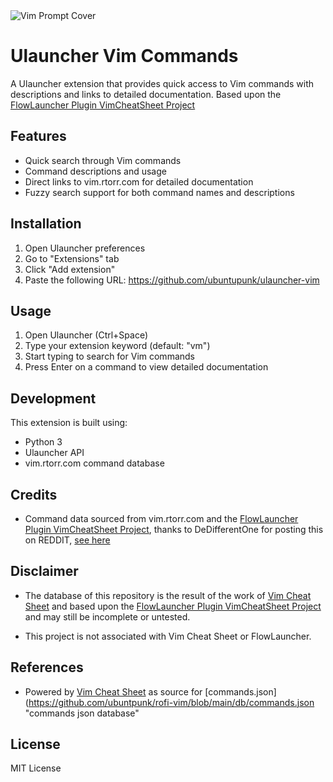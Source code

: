 
<picture>
  <source media="(prefers-color-scheme: dark)" srcset="https://github.com/ubuntupunk/vim-prompt/blob/main/src/vim_prompt/readme/Dark-Cover.png">
  <source media="(prefers-color-scheme: light)" srcset="https://github.com/ubuntupunk/vim-prompt/blob/main/src/vim_prompt/readme/Light-Cover.png">
  <img alt="Vim Prompt Cover" src="https://github.com/ubuntupunk/vim-prompt/blob/main/src/vim_prompt/readme/Light-Cover.png">
</picture>

# Ulauncher Vim Commands

A Ulauncher extension that provides quick access to Vim commands with descriptions and links to detailed documentation. Based upon the [FlowLauncher Plugin VimCheatSheet Project](https://github.com/MoAlSeifi/Flow.Launcher.Plugin.VimCheatSheet)

## Features

- Quick search through Vim commands
- Command descriptions and usage
- Direct links to vim.rtorr.com for detailed documentation
- Fuzzy search support for both command names and descriptions

## Installation

1. Open Ulauncher preferences
2. Go to "Extensions" tab
3. Click "Add extension"
4. Paste the following URL: https://github.com/ubuntupunk/ulauncher-vim


## Usage

1. Open Ulauncher (Ctrl+Space)
2. Type your extension keyword (default: "vm")
3. Start typing to search for Vim commands
4. Press Enter on a command to view detailed documentation

## Development

This extension is built using:
- Python 3
- Ulauncher API
- vim.rtorr.com command database

## Credits

- Command data sourced from vim.rtorr.com and the [FlowLauncher Plugin VimCheatSheet Project](https://github.com/MoAlSeifi/Flow.Launcher.Plugin.VimCheatSheet), thanks to DeDifferentOne for posting this on REDDIT, [see here](https://www.reddit.com/r/vim/comments/1hrp5ff/comment/m5j84i8/?context=3)

## Disclaimer

* The database of this repository is the result of the work of [Vim Cheat Sheet](https://vim.rtorr.com/ "rtorr website")
and based upon the [FlowLauncher Plugin VimCheatSheet Project](https://github.com/MoAlSeifi/Flow.Launcher.Plugin.VimCheatSheet)
and may still be incomplete or untested.

* This project is not associated with Vim Cheat Sheet or FlowLauncher.

## References

- Powered by [Vim Cheat Sheet](https://vim.rtorr.com/ "rtorr website") as source for [commands.json](https://github.com/ubuntpunk/rofi-vim/blob/main/db/commands.json "commands json database"

## License

MIT License